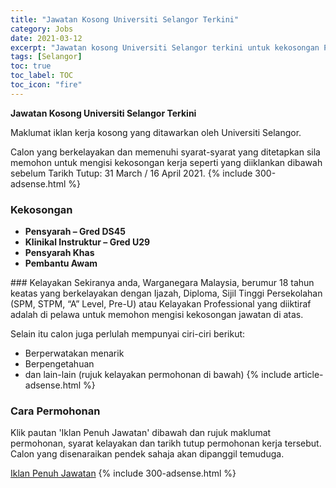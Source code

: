 ```yaml
---
title: "Jawatan Kosong Universiti Selangor Terkini" 
category: Jobs 
date: 2021-03-12 
excerpt: "Jawatan kosong Universiti Selangor terkini untuk kekosongan Pensyarah – Gred DS45,Klinikal Instruktur – Gred U29, Pensyarah Khas ,Pembantu Awam" 
tags: [Selangor] 
toc: true 
toc_label: TOC 
toc_icon: "fire" 
--- 
```


**Jawatan Kosong Universiti Selangor Terkini**

Maklumat iklan kerja kosong yang ditawarkan oleh Universiti Selangor. 

Calon yang berkelayakan dan memenuhi syarat-syarat yang ditetapkan sila memohon untuk mengisi kekosongan kerja seperti yang diiklankan dibawah sebelum Tarikh Tutup: 31 March / 16 April 2021. 
{% include 300-adsense.html %} 
### Kekosongan 
<ul>
<li><strong>Pensyarah &#8211; Gred DS45</strong></li>
<li><strong>Klinikal Instruktur &#8211; Gred U29</strong></li>
<li><strong> Pensyarah Khas&#160;</strong></li>
<li><strong>Pembantu Awam&#160;</strong></li>
</ul> 
### Kelayakan 
Sekiranya anda, Warganegara Malaysia, berumur 18 tahun keatas yang berkelayakan dengan Ijazah, Diploma, Sijil Tinggi Persekolahan (SPM, STPM, “A” Level, Pre-U) atau Kelayakan Professional yang diiktiraf adalah di pelawa untuk memohon mengisi kekosongan jawatan di atas.

Selain itu calon juga perlulah mempunyai ciri-ciri berikut:
- Berperwatakan menarik
- Berpengetahuan
- dan lain-lain (rujuk kelayakan permohonan di bawah) 
{% include article-adsense.html %} 
### Cara Permohonan 
Klik pautan 'Iklan Penuh Jawatan' dibawah dan rujuk maklumat permohonan, syarat kelayakan dan tarikh tutup permohonan kerja tersebut.
Calon yang disenaraikan pendek sahaja akan dipanggil temuduga.

<a href="https://www.unisel.edu.my/vacancy/" class="btn btn--info" target="_blank" rel="nofollow noopenner">Iklan Penuh Jawatan</a> 
{% include 300-adsense.html %} 